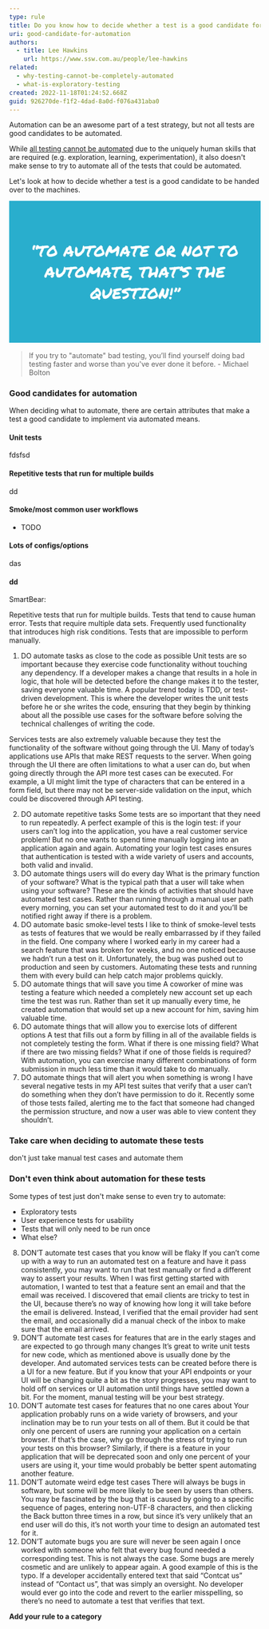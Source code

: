 ```yaml
---
type: rule
title: Do you know how to decide whether a test is a good candidate for automation?
uri: good-candidate-for-automation
authors:
  - title: Lee Hawkins
    url: https://www.ssw.com.au/people/lee-hawkins
related:
  - why-testing-cannot-be-completely-automated
  - what-is-exploratory-testing
created: 2022-11-18T01:24:52.668Z
guid: 926270de-f1f2-4dad-8a0d-f076a431aba0
---
```

Automation can be an awesome part of a test strategy, but not all tests are good candidates to be automated.

While [all testing cannot be automated](https://www.ssw.com.au/rules/why-testing-cannot-be-completely-automated) due to the uniquely human skills that are required (e.g. exploration, learning, experimentation), it also doesn't make sense to try to automate all of the tests that could be automated.

Let's look at how to decide whether a test is a good candidate to be handed over to the machines.

![Figure: Making wise decisions about what to automate can prevent you wasting valuable time automating less valuable tests](automate-or-not.jpg)

<!--endintro-->

> If you try to "automate" bad testing, you’ll find yourself doing bad testing faster and worse than you've ever done it before.
>        - Michael Bolton

### Good candidates for automation

When deciding what to automate, there are certain attributes that make a test a good candidate to implement via automated means.

#### Unit tests

fdsfsd

#### Repetitive tests that run for multiple builds

dd

#### Smoke/most common user workflows

* TODO

#### Lots of configs/options

das

#### dd

SmartBear:

Repetitive tests that run for multiple builds.
Tests that tend to cause human error.
Tests that require multiple data sets.
Frequently used functionality that introduces high risk conditions.
Tests that are impossible to perform manually.

1. DO automate tasks as close to the code as possible
   Unit tests are so important because they exercise code functionality without touching any dependency. If a developer makes a change that results in a hole in logic, that hole will be detected before the change makes it to the tester, saving everyone valuable time. A popular trend today is TDD, or test-driven development. This is where the developer writes the unit tests before he or she writes the code, ensuring that they begin by thinking about all the possible use cases for the software before solving the technical challenges of writing the code.

Services tests are also extremely valuable because they test the functionality of the software without going through the UI. Many of today’s applications use APIs that make REST requests to the server. When going through the UI there are often limitations to what a user can do, but when going directly through the API more test cases can be executed. For example, a UI might limit the type of characters that can be entered in a form field, but there may not be server-side validation on the input, which could be discovered through API testing.

2. DO automate repetitive tasks
   Some tests are so important that they need to run repeatedly. A perfect example of this is the login test: if your users can’t log into the application, you have a real customer service problem! But no one wants to spend time manually logging into an application again and again. Automating your login test cases ensures that authentication is tested with a wide variety of users and accounts, both valid and invalid.
3. DO automate things users will do every day
   What is the primary function of your software?  What is the typical path that a user will take when using your software? These are the kinds of activities that should have automated test cases. Rather than running through a manual user path every morning, you can set your automated test to do it and you’ll be notified right away if there is a problem.  
4. DO automate basic smoke-level tests
   I like to think of smoke-level tests as tests of features that we would be really embarrassed by if they failed in the field. One company where I worked early in my career had a search feature that was broken for weeks, and no one noticed because we hadn’t run a test on it. Unfortunately, the bug was pushed out to production and seen by customers. Automating these tests and running them with every build can help catch major problems quickly.
5. DO automate things that will save you time
   A coworker of mine was testing a feature which needed a completely new account set up each time the test was run. Rather than set it up manually every time, he created automation that would set up a new account for him, saving him valuable time.
6. DO automate things that will allow you to exercise lots of different options
   A test that fills out a form by filling in all of the available fields is not completely testing the form. What if there is one missing field? What if there are two missing fields? What if one of those fields is required? With automation, you can exercise many different combinations of form submission in much less time than it would take to do manually.
7. DO automate things that will alert you when something is wrong
   I have several negative tests in my API test suites that verify that a user can’t do something when they don’t have permission to do it. Recently some of those tests failed, alerting me to the fact that someone had changed the permission structure, and now a user was able to view content they shouldn’t.

### Take care when deciding to automate these tests

don't just take manual test cases and automate them

### Don't even think about automation for these tests

Some types of test just don't make sense to even try to automate:

* Exploratory tests
* User experience tests for usability
* Tests that will only need to be run once
* What else?

8. DON’T automate test cases that you know will be flaky
   If you can’t come up with a way to run an automated test on a feature and have it pass consistently, you may want to run that test manually or find a different way to assert your results.  When I was first getting started with automation, I wanted to test that a feature sent an email and that the email was received. I discovered that email clients are tricky to test in the UI, because there’s no way of knowing how long it will take before the email is delivered. Instead, I verified that the email provider had sent the email, and occasionally did a manual check of the inbox to make sure that the email arrived.
9. DON’T automate test cases for features that are in the early stages and are expected to go through many changes
   It’s great to write unit tests for new code, which as mentioned above is usually done by the developer. And automated services tests can be created before there is a UI for a new feature. But if you know that your API endpoints or your UI will be changing quite a bit as the story progresses, you may want to hold off on services or UI automation until things have settled down a bit.  For the moment, manual testing will be your best strategy.
10. DON’T automate test cases for features that no one cares about
    Your application probably runs on a wide variety of browsers, and your inclination may be to run your tests on all of them. But it could be that only one percent of users are running your application on a certain browser. If that’s the case, why go through the stress of trying to run your tests on this browser?  Similarly, if there is a feature in your application that will be deprecated soon and only one percent of your users are using it, your time would probably be better spent automating another feature.
11. DON’T automate weird edge test cases
    There will always be bugs in software, but some will be more likely to be seen by users than others. You may be fascinated by the bug that is caused by going to a specific sequence of pages, entering non-UTF-8 characters, and then clicking the Back button three times in a row, but since it’s very unlikely that an end user will do this, it’s not worth your time to design an automated test for it.
12. DON’T automate bugs you are sure will never be seen again
    I once worked with someone who felt that every bug found needed a corresponding test. This is not always the case. Some bugs are merely cosmetic and are unlikely to appear again. A good example of this is the typo. If a developer accidentally entered text that said “Contcat us” instead of “Contact us”, that was simply an oversight. No developer would ever go into the code and revert to the earlier misspelling, so there’s no need to automate a test that verifies that text.

**Add your rule to a category**